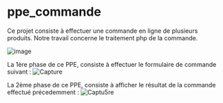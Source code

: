 # ppe_commande

Ce projet consiste à effectuer une commande en ligne de plusieurs produits. 
Notre travail concerne le traitement php de la commande. 

![image](https://user-images.githubusercontent.com/65156750/116003259-8dd83d80-a5fd-11eb-8553-3ca31a6b29e0.png)




La 1ère phase de ce PPE, consiste à effectuer le formulaire de commande suivant : 
![Capture](https://user-images.githubusercontent.com/65156750/120107049-b523ac80-c15f-11eb-8496-1be2f84a394b.PNG)

La 2ème phase de ce PPE, consiste à afficher le résultat de la commande effectué précedemment : 
![Captu5re](https://user-images.githubusercontent.com/65156750/120107051-b654d980-c15f-11eb-82e9-58f24e23b294.PNG)


